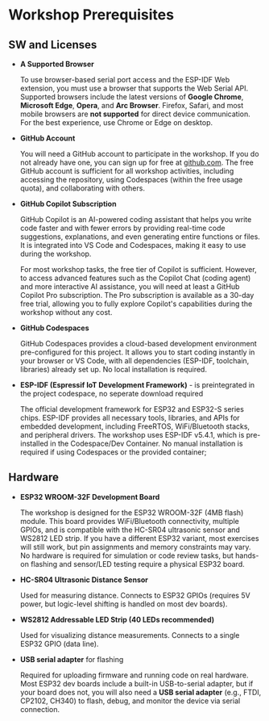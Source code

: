 
# Workshop Prerequisites

## SW and Licenses


- **A Supported Browser**

    To use browser-based serial port access and the ESP-IDF Web extension, you must use a browser that supports the Web Serial API. Supported browsers include the latest versions of **Google Chrome**, **Microsoft Edge**, **Opera**, and **Arc Browser**. Firefox, Safari, and most mobile browsers are **not supported** for direct device communication. For the best experience, use Chrome or Edge on desktop.

- **GitHub Account**

    You will need a GitHub account to participate in the workshop. If you do not already have one, you can sign up for free at [github.com](https://github.com/). The free GitHub account is sufficient for all workshop activities, including accessing the repository, using Codespaces (within the free usage quota), and collaborating with others. 

- **GitHub Copilot Subscription**

    GitHub Copilot is an AI-powered coding assistant that helps you write code faster and with fewer errors by providing real-time code suggestions, explanations, and even generating entire functions or files. It is integrated into VS Code and Codespaces, making it easy to use during the workshop.

    For most workshop tasks, the free tier of Copilot is sufficient. However, to access advanced features such as the Copilot Chat (coding agent) and more interactive AI assistance, you will need at least a GitHub Copilot Pro subscription. The Pro subscription is available as a 30-day free trial, allowing you to fully explore Copilot's capabilities during the workshop without any cost.

- **GitHub Codespaces**

    GitHub Codespaces provides a cloud-based development environment pre-configured for this project. It allows you to start coding instantly in your browser or VS Code, with all dependencies (ESP-IDF, toolchain, libraries) already set up. No local installation is required. 

- **ESP-IDF (Espressif IoT Development Framework)** - is preintegrated in the project codespace, no seperate download required

    The official development framework for ESP32 and ESP32-S series chips. ESP-IDF provides all necessary tools, libraries, and APIs for embedded development, including FreeRTOS, WiFi/Bluetooth stacks, and peripheral drivers. The workshop uses ESP-IDF v5.4.1, which is pre-installed in the Codespace/Dev Container. No manual installation is required if using Codespaces or the provided container;

## Hardware

- **ESP32 WROOM-32F Development Board**

    The workshop is designed for the ESP32 WROOM-32F (4MB flash) module. This board provides WiFi/Bluetooth connectivity, multiple GPIOs, and is compatible with the HC-SR04 ultrasonic sensor and WS2812 LED strip. If you have a different ESP32 variant, most exercises will still work, but pin assignments and memory constraints may vary. No hardware is required for simulation or code review tasks, but hands-on flashing and sensor/LED testing require a physical ESP32 board.

- **HC-SR04 Ultrasonic Distance Sensor**

    Used for measuring distance. Connects to ESP32 GPIOs (requires 5V power, but logic-level shifting is handled on most dev boards).

- **WS2812 Addressable LED Strip (40 LEDs recommended)**

    Used for visualizing distance measurements. Connects to a single ESP32 GPIO (data line).

- **USB serial adapter** for flashing 

    Required for uploading firmware and running code on real hardware. Most ESP32 dev boards include a built-in USB-to-serial adapter, but if your board does not, you will also need a **USB serial adapter** (e.g., FTDI, CP2102, CH340) to flash, debug, and monitor the device via serial connection.
